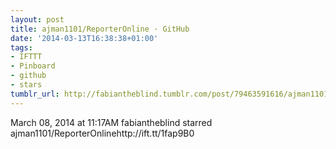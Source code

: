 ```yaml
---
layout: post
title: ajman1101/ReporterOnline · GitHub
date: '2014-03-13T16:38:38+01:00'
tags:
- IFTTT
- Pinboard
- github
- stars
tumblr_url: http://fabiantheblind.tumblr.com/post/79463591616/ajman1101-reporteronline-github
---
```

March 08, 2014 at 11:17AM
fabiantheblind starred ajman1101/ReporterOnlinehttp://ift.tt/1fap9B0
